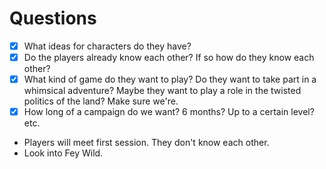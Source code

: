 # Questions
- [x] What ideas for characters do they have?
- [x] Do the players already know each other? If so how do they know each other?
- [x] What kind of game do they want to play? Do they want to take part in a whimsical adventure? Maybe they want to play a role in the twisted politics of the land? Make sure we're.
- [x] How long of a campaign do we want? 6 months? Up to a certain level? etc.

- Players will meet first session. They don't know each other.
- Look into Fey Wild.